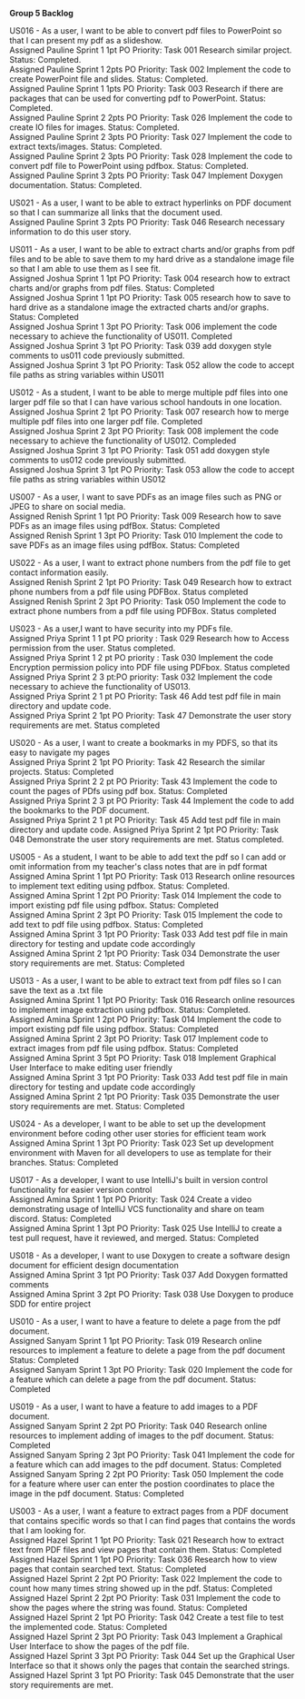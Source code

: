 **Group 5 Backlog**

US016 - As a user, I want to be able to convert pdf files to PowerPoint so that I can present my pdf as a slideshow.   
Assigned Pauline Sprint 1 1pt PO Priority: Task 001 Research similar project. Status: Completed.   
Assigned Pauline Sprint 1 2pts PO Priority: Task 002 Implement the code to create PowerPoint file and slides. Status: Completed.   
Assigned Pauline Sprint 1 1pts PO Priority: Task 003 Research if there are packages that can be used for converting pdf to PowerPoint. Status: Completed.   
Assigned Pauline Sprint 2 2pts PO Priority: Task 026 Implement the code to create IO files for images. Status: Completed.   
Assigned Pauline Sprint 2 3pts PO Priority: Task 027 Implement the code to extract texts/images. Status: Completed.   
Assigned Pauline Sprint 2 3pts PO Priority: Task 028 Implement the code to convert pdf file to PowerPoint using pdfbox. Status: Completed.   
Assigned Pauline Sprint 3 2pts PO Priority: Task 047 Implement Doxygen documentation. Status: Completed.   

US021 - As a user, I want to be able to extract hyperlinks on PDF document so that I can summarize all links that the document used.  
Assigned Pauline Sprint 3 2pts PO Priority: Task 046 Research necessary information to do this user story.   

US011 - As a user, I want to be able to extract charts and/or graphs from pdf files and to be able to save them to my hard drive as a standalone image file so that I am able to use them as I see fit.  
Assigned Joshua Sprint 1 1pt PO Priority: Task 004 research how to extract charts and/or graphs from pdf files. Status: Completed  
Assigned Joshua Sprint 1 1pt PO Priority: Task 005 research how to save to hard drive as a standalone image the extracted charts and/or graphs. Status: Completed  
Assigned Joshua Sprint 1 3pt PO Priority: Task 006 implement the code necessary to achieve the functionality of US011. Completed  
Assigned Joshua Sprint 3 1pt PO Priority: Task 039 add doxygen style comments to us011 code previously submitted.  
Assigned Joshua Sprint 3 1pt PO Priority: Task 052 allow the code to accept file paths as string variables within US011  

US012 - As a student, I want to be able to merge multiple pdf files into one larger pdf file so that I can have various school handouts in one location.  
Assigned Joshua Sprint 2 1pt PO Priority: Task 007 research how to merge multiple pdf files into one larger pdf file. Completed  
Assigned Joshua Sprint 2 3pt PO Priority: Task 008 implement the code necessary to achieve the functionality of US012. Compleded  
Assigned Joshua Sprint 3 1pt PO Priority: Task 051 add doxygen style comments to us012 code previously submitted.  
Assigned Joshua Sprint 3 1pt PO Priority: Task 053 allow the code to accept file paths as string variables within US012  

US007 - As a user, I want to save PDFs as an image files such as PNG or JPEG to share on social media.  
Assigned Renish Sprint 1 1pt PO Priority: Task 009 Research how to save PDFs as an image files using pdfBox. Status: Completed  
Assigned Renish Sprint 1 3pt PO Priority: Task 010 Implement the code to save PDFs as an image files using pdfBox. Status: Completed  

US022 - As a user, I want to extract phone numbers from the pdf file to get contact information easily.  
Assigned Renish Sprint 2 1pt PO Priority: Task 049 Research how to extract phone numbers from a pdf file using PDFBox. Status completed   
Assigned Renish Sprint 2 3pt PO Priority: Task 050 Implement the code to extract phone numbers from a pdf file using PDFBox. Status completed  

US023 - As a user,I want to have security into my PDFs file.  
Assigned Priya Sprint 1 1 pt PO priority : Task 029 Research how to Access permission from the user. Status completed.  
Assigned Priya Sprint 1 2 pt PO priority : Task 030 Implement the code Encryption permission policy into PDF file using PDFbox. Status completed  
Assigned Priya Sprint 2 3 pt:PO priority: Task 032 Implement the code necessary to achieve the functionality of US013.  
Assigned Priya Sprint 2 1 pt PO Priority: Task 46 Add test pdf file in main directory and update code.  
Assigned Priya Sprint 2 1pt PO Priority: Task 47 Demonstrate the user story requirements are met. Status completed  

US020 - As a user, I want to create a bookmarks in my PDFS, so that its easy to navigate my pages  
Assigned Priya Sprint 2 1pt PO Priority: Task 42 Research the similar projects. Status: Completed  
Assigned Priya Sprint 2 2 pt PO Priority: Task 43 Implement the code to count the pages of PDfs using pdf box. Status: Completed  
Assigned Priya Sprint 2 3 pt PO Priority: Task 44 Implement the code to add the bookmarks to the PDF document.  
Assigned Priya Sprint 2 1 pt PO Priority: Task 45 Add test pdf file in main directory and update code.
Assigned Priya Sprint 2 1pt PO Priority: Task 048 Demonstrate the user story requirements are met. Status completed.  

US005 - As a student, I want to be able to add text the pdf so I can add or omit information from my teacher's class notes that are in pdf format  
Assigned Amina Sprint 1 1pt PO Priority: Task 013 Research online resources to implement text editing using pdfbox. Status: Completed.  
Assigned Amina Sprint 1 2pt PO Priority: Task 014 Implement the code to import existing pdf file using pdfbox. Status: Completed  
Assigned Amina Sprint 2 3pt PO Priority: Task 015 Implement the code to add text to pdf file using pdfbox. Status: Completed  
Assigned Amina Sprint 3 1pt PO Priority: Task 033 Add test pdf file in main directory for testing and update code accordingly  
Assigned Amina Sprint 2 1pt PO Priority: Task 034 Demonstrate the user story requirements are met. Status: Completed  

US013 - As a user, I want to be able to extract text from pdf files so I can save the text as a .txt file  
Assigned Amina Sprint 1 1pt PO Priority: Task 016 Research online resources to implement image extraction using pdfbox. Status: Completed.  
Assigned Amina Sprint 1 2pt PO Priority: Task 014 Implement the code to import existing pdf file using pdfbox. Status: Completed  
Assigned Amina Sprint 2 3pt PO Priority: Task 017 Implement code to extract images from pdf file using pdfbox. Status: Completed  
Assigned Amina Sprint 3 5pt PO Priority: Task 018 Implement Graphical User Interface to make editing user friendly  
Assigned Amina Sprint 3 1pt PO Priority: Task 033 Add test pdf file in main directory for testing and update code accordingly  
Assigned Amina Sprint 2 1pt PO Priority: Task 035 Demonstrate the user story requirements are met. Status: Completed  

US024 - As a developer, I want to be able to set up the development environment before coding other user stories for efficient team work  
Assigned Amina Sprint 1 3pt PO Priority: Task 023 Set up development environment with Maven for all developers to use as template for their branches. Status: Completed  

US017 - As a developer, I want to use IntelliJ's built in version control functionality for easier version control  
Assigned Amina Sprint 1 1pt PO Priority: Task 024 Create a video demonstrating usage of IntelliJ VCS functionality and share on team discord. Status: Completed  
Assigned Amina Sprint 1 3pt PO Priority: Task 025 Use IntelliJ to create a test pull request, have it reviewed, and merged. Status: Completed  

US018 - As a developer, I want to use Doxygen to create a software design document for efficient design documentation  
Assigned Amina Sprint 3 1pt PO Priority: Task 037 Add Doxygen formatted comments  
Assigned Amina Sprint 3 2pt PO Priority: Task 038 Use Doxygen to produce SDD for entire project  

US010 - As a user, I want to have a feature to delete a page from the pdf document.    
Assigned Sanyam Sprint 1 1pt PO Priority: Task 019 Research online resources to implement a feature to delete a page from the pdf document Status: Completed  
Assigned Sanyam Sprint 1 3pt PO Priority: Task 020 Implement the code for a feature which can delete a page from the pdf document. Status: Completed  

US019 - As a user, I want to have a feature to add images to a PDF document.  
Assigned Sanyam Sprint 2 2pt PO Priority: Task 040 Research online resources to implement adding of images to the pdf document. Status: Completed  
Assigned Sanyam Spring 2 3pt PO Priority: Task 041 Implement the code for a feature which can add images to the pdf document. Status: Completed  
Assigned Sanyam Spring 2 2pt PO Priority: Task 050 Implement the code for a feature where user can enter the postion coordinates to place the image in the pdf document. Status: Completed  

US003 - As a user, I want a feature to extract pages from a PDF document that contains specific words so that I can find pages that contains the words that I am looking for.  
Assigned Hazel Sprint 1 1pt PO Priority: Task 021 Research how to extract text from PDF files and view pages that contain them. Status: Completed  
Assigned Hazel Sprint 1 1pt PO Priority: Task 036 Research how to view pages that contain searched text. Status: Completed   
Assigned Hazel Sprint 2 2pt PO Priority: Task 022 Implement the code to count how many times string showed up in the pdf. Status: Completed   
Assigned Hazel Sprint 2 2pt PO Priority: Task 031 Implement the code to show the pages where the string was found. Status: Completed   
Assigned Hazel Sprint 2 1pt PO Priority: Task 042 Create a test file to test the implemented code. Status: Completed   
Assigned Hazel Sprint 2 3pt PO Priority: Task 043 Implement a Graphical User Interface to show the pages of the pdf file.  
Assigned Hazel Sprint 3 3pt PO Priority: Task 044 Set up the Graphical User Interface so that it shows only the pages that contain the searched strings.  
Assigned Hazel Sprint 3 1pt PO Priority: Task 045 Demonstrate that the user story requirements are met.  
